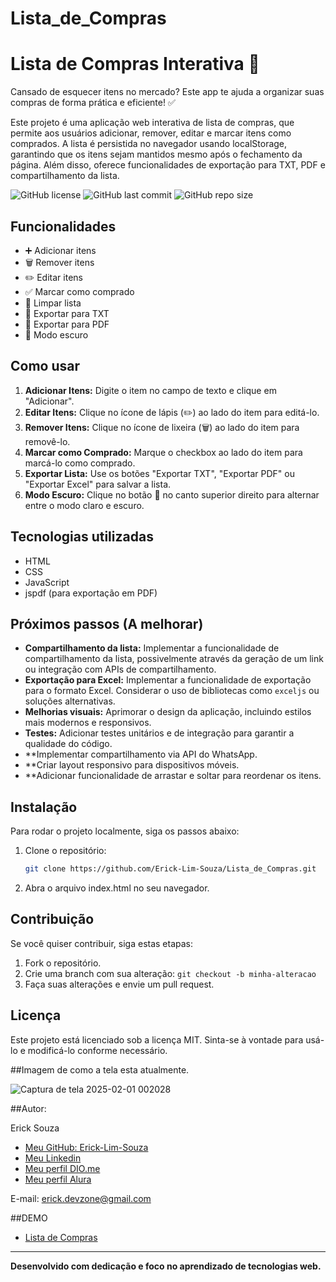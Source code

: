 # Lista_de_Compras

# Lista de Compras Interativa 🛒

Cansado de esquecer itens no mercado?  Este app te ajuda a organizar suas compras de forma prática e eficiente! ✅

Este projeto é uma aplicação web interativa de lista de compras, que permite aos usuários adicionar, remover, editar e marcar itens como comprados.  A lista é persistida no navegador usando localStorage, garantindo que os itens sejam mantidos mesmo após o fechamento da página. Além disso, oferece funcionalidades de exportação para TXT, PDF e compartilhamento da lista.

![GitHub license](https://img.shields.io/github/license/Erick-Lim-Souza/Lista_de_Compras?style=flat-square)
![GitHub last commit](https://img.shields.io/github/last-commit/Erick-Lim-Souza/Lista_de_Compras?style=flat-square)
![GitHub repo size](https://img.shields.io/github/repo-size/Erick-Lim-Souza/Lista_de_Compras?style=flat-square)

## Funcionalidades

* ➕ Adicionar itens
* 🗑️ Remover itens
* ✏️ Editar itens
* ✅ Marcar como comprado
* 🧹 Limpar lista
* 📄 Exportar para TXT
* 📑 Exportar para PDF
* 🌙 Modo escuro

## Como usar

1. **Adicionar Itens:** Digite o item no campo de texto e clique em "Adicionar".
2. **Editar Itens:** Clique no ícone de lápis (✏️) ao lado do item para editá-lo.
3. **Remover Itens:** Clique no ícone de lixeira (🗑) ao lado do item para removê-lo.
4. **Marcar como Comprado:** Marque o checkbox ao lado do item para marcá-lo como comprado.
5. **Exportar Lista:** Use os botões "Exportar TXT", "Exportar PDF" ou "Exportar Excel" para salvar a lista.
6. **Modo Escuro:** Clique no botão 🌙 no canto superior direito para alternar entre o modo claro e escuro.

## Tecnologias utilizadas

* HTML
* CSS
* JavaScript
* jspdf (para exportação em PDF)

## Próximos passos (A melhorar)

* **Compartilhamento da lista:**  Implementar a funcionalidade de compartilhamento da lista, possivelmente através da geração de um link ou integração com APIs de compartilhamento.
* **Exportação para Excel:** Implementar a funcionalidade de exportação para o formato Excel.  Considerar o uso de bibliotecas como `exceljs` ou soluções alternativas.
* **Melhorias visuais:**  Aprimorar o design da aplicação, incluindo estilos mais modernos e responsivos.
* **Testes:** Adicionar testes unitários e de integração para garantir a qualidade do código.
* **Implementar compartilhamento via API do WhatsApp.
* **Criar layout responsivo para dispositivos móveis.
* **Adicionar funcionalidade de arrastar e soltar para reordenar os itens.

## Instalação

Para rodar o projeto localmente, siga os passos abaixo:

1. Clone o repositório:
   ```bash
   git clone https://github.com/Erick-Lim-Souza/Lista_de_Compras.git
2. Abra o arquivo index.html no seu navegador.

## Contribuição

Se você quiser contribuir, siga estas etapas:

1. Fork o repositório.
2. Crie uma branch com sua alteração: `git checkout -b minha-alteracao`
3. Faça suas alterações e envie um pull request.

## Licença

Este projeto está licenciado sob a licença MIT. Sinta-se à vontade para usá-lo e modificá-lo conforme necessário.

##Imagem de como a tela esta atualmente.

![Captura de tela 2025-02-01 002028](https://github.com/user-attachments/assets/8665f26a-865d-4cd3-a65b-26f196de4363)


##Autor:

Erick Souza


- [Meu GitHub: Erick-Lim-Souza](https://github.com/Erick-Lim-Souza)
- [Meu Linkedin](https://www.linkedin.com/in/erick-souza-70404686/ "Meu LinKedin")
- [Meu perfil DIO.me](https://www.dio.me/users/erickdelimasouza "Meu perfil DIO.me")
- [Meu perfil Alura](https://cursos.alura.com.br/user/erickdelimasouza)

E-mail: erick.devzone@gmail.com

##DEMO

- [Lista de Compras](https://erick-lim-souza.github.io/)

---
**Desenvolvido com dedicação e foco no aprendizado de tecnologias web.**
